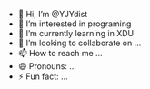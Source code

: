 - 👋 Hi, I’m @YJYdist
- 👀 I’m interested in programing
- 🌱 I’m currently learning in XDU
- 💞️ I’m looking to collaborate on ...
- 📫 How to reach me ...
- 😄 Pronouns: ...
- ⚡ Fun fact: ...

<!---
YJYdist/YJYdist is a ✨ special ✨ repository because its `README.md` (this file) appears on your GitHub profile.
You can click the Preview link to take a look at your changes.
--->
